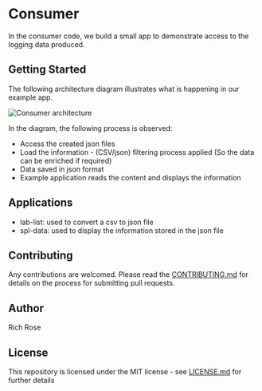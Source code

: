 #  Consumer
In the consumer code, we build a small app to demonstrate access to the logging data produced.

## Getting Started

The following architecture diagram illustrates what is happening in our example app.

![Consumer architecture](https://github/rosera/lab-datastore/blob/master/images/consumer-overview.png "Consumer")

In the diagram, the following process is observed:

* Access the created json files
* Load the information - (CSV/json) filtering process applied (So the data can be enriched if required)
* Data saved in json format
* Example application reads the content and displays the information

## Applications

* lab-list: used to convert a csv to json file 
* spl-data: used to display the information stored in the json file


## Contributing
Any contributions are welcomed. Please read the [CONTRIBUTING.md](CONTRIBUTING.md) for details on the process for submitting pull requests.

## Author

Rich Rose

## License

This repository is licensed under the MIT license - see [LICENSE.md](LICENSE) for further details
